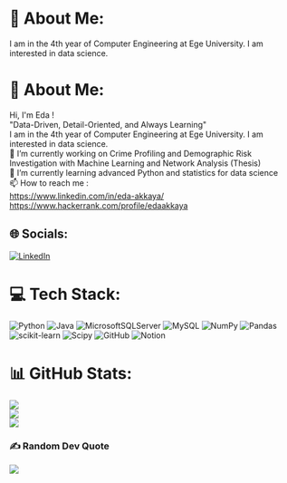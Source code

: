# 💫 About Me:
I am in the 4th year of Computer Engineering at Ege University. I am interested in data science. 

# 💫 About Me:
Hi, I'm Eda !<br>"Data-Driven, Detail-Oriented, and Always Learning"<br>
I am in the 4th year of Computer Engineering at Ege University. I am interested in data science.<br>
🔭 I’m currently working on Crime Profiling and Demographic Risk Investigation with Machine Learning and Network Analysis (Thesis)<br>
🌱 I’m currently learning advanced Python and statistics for data science<br>
📫 How to reach me :<br>https://www.linkedin.com/in/eda-akkaya/<br>https://www.hackerrank.com/profile/edaakkaya


## 🌐 Socials:
[![LinkedIn](https://img.shields.io/badge/LinkedIn-%230077B5.svg?logo=linkedin&logoColor=white)](https://linkedin.com/in/https://www.linkedin.com/in/eda-akkaya/) 

# 💻 Tech Stack:
![Python](https://img.shields.io/badge/python-3670A0?style=flat&logo=python&logoColor=ffdd54) 
![Java](https://img.shields.io/badge/java-%23ED8B00.svg?style=flat&logo=openjdk&logoColor=white) 
![MicrosoftSQLServer](https://img.shields.io/badge/Microsoft%20SQL%20Server-CC2927?style=flat&logo=microsoft%20sql%20server&logoColor=white) 
![MySQL](https://img.shields.io/badge/mysql-4479A1.svg?style=flat&logo=mysql&logoColor=white) 
![NumPy](https://img.shields.io/badge/numpy-%23013243.svg?style=flat&logo=numpy&logoColor=white) 
![Pandas](https://img.shields.io/badge/pandas-%23150458.svg?style=flat&logo=pandas&logoColor=white) 
![scikit-learn](https://img.shields.io/badge/scikit--learn-%23F7931E.svg?style=flat&logo=scikit-learn&logoColor=white) 
![Scipy](https://img.shields.io/badge/SciPy-%230C55A5.svg?style=flat&logo=scipy&logoColor=%white) 
![GitHub](https://img.shields.io/badge/github-%23121011.svg?style=flat&logo=github&logoColor=white) 
![Notion](https://img.shields.io/badge/Notion-%23000000.svg?style=flat&logo=notion&logoColor=white)
# 📊 GitHub Stats:
![](https://github-readme-stats.vercel.app/api?username=eda-akkaya&theme=dark&hide_border=false&include_all_commits=false&count_private=false)<br/>
![](https://nirzak-streak-stats.vercel.app/?user=eda-akkaya&theme=dark&hide_border=false)<br/>
![](https://github-readme-stats.vercel.app/api/top-langs/?username=eda-akkaya&theme=dark&hide_border=false&include_all_commits=false&count_private=false&layout=compact)

### ✍️ Random Dev Quote
![](https://quotes-github-readme.vercel.app/api?type=horizontal&theme=radical)
